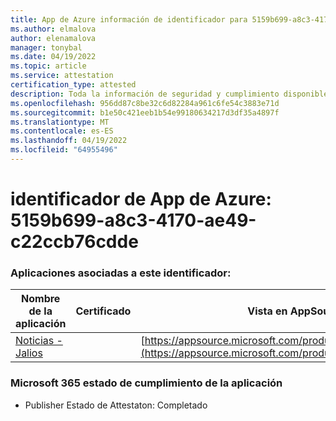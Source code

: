 ```yaml
---
title: App de Azure información de identificador para 5159b699-a8c3-4170-ae49-c22ccb76cdde
ms.author: elmalova
author: elenamalova
manager: tonybal
ms.date: 04/19/2022
ms.topic: article
ms.service: attestation
certification_type: attested
description: Toda la información de seguridad y cumplimiento disponible para 5159b699-a8c3-4170-ae49-c22ccb76cdde.
ms.openlocfilehash: 956dd87c8be32c6d82284a961c6fe54c3883e71d
ms.sourcegitcommit: b1e50c421eeb1b54e99180634217d3df35a4897f
ms.translationtype: MT
ms.contentlocale: es-ES
ms.lasthandoff: 04/19/2022
ms.locfileid: "64955496"
---
```

# <a name="azure-app-id-5159b699-a8c3-4170-ae49-c22ccb76cdde"></a>identificador de App de Azure: 5159b699-a8c3-4170-ae49-c22ccb76cdde


### <a name="apps-associated-with-this-id"></a>Aplicaciones asociadas a este identificador:
| **Nombre de la aplicación** | **Certificado** | **Vista en AppSource** |
|--------------|---------------|-----------------------|
| [Noticias - Jalios](../forward/WA200003889.md) |  | [https://appsource.microsoft.com/product/office/WA200003889](https://appsource.microsoft.com/product/office/WA200003889) |

### <a name="microsoft-365-app-compliance-status"></a>Microsoft 365 estado de cumplimiento de la aplicación
- Publisher Estado de Attestaton: Completado
